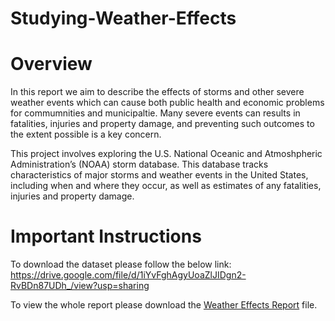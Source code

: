 # Studying-Weather-Effects
# Overview
In this report we aim to describe the effects of storms and other severe weather events which can cause both public health and economic problems for commumnities and municipaltie. Many severe events can results in fatalities, injuries and property damage, and preventing such outcomes to the extent possible is a key concern.

This project involves exploring the U.S. National Oceanic and Atmoshpheric Administration’s (NOAA) storm database. This database tracks characteristics of major storms and weather events in the United States, including when and where they occur, as well as estimates of any fatalities, injuries and property damage.

# Important Instructions 
To download the dataset please follow the below link:     
https://drive.google.com/file/d/1iYvFghAgyUoaZlJIDgn2-RvBDn87UDh_/view?usp=sharing  

To view the whole report please download the [Weather Effects Report](weathereffects.html) file.



